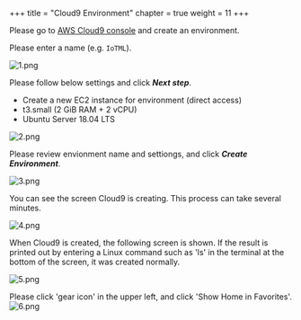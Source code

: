 +++
title = "Cloud9 Environment"
chapter = true
weight = 11
+++

Please go to [AWS Cloud9 console](https://console.aws.amazon.com/cloud9/home/create?region=us-east-1) and create an environment.

Please enter a name (e.g. ```IoTML```).

![1.png](/images/0/1.png)

Please follow below settings and click ***Next step***.
+ Create a new EC2 instance for environment (direct access)
+ t3.small (2 GiB RAM + 2 vCPU)
+ Ubuntu Server 18.04 LTS

![2.png](/images/0/2.png)

Please review envionment name and settiongs, and click ***Create Environment***.

![3.png](/images/0/3.png)

You can see the screen Cloud9 is creating. This process can take several minutes.

![4.png](/images/0/4.png)

When Cloud9 is created, the following screen is shown. If the result is printed out by entering a Linux command such as 'ls' in the terminal at the bottom of the screen, it was created normally.

![5.png](/images/0/5.png)

Please click 'gear icon' in the upper left, and click 'Show Home in Favorites'.
![6.png](/images/0/6.png)

